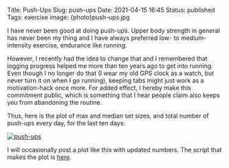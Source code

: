 Title: Push-Ups
Slug: push-ups
Date: 2021-04-15 16:45
Status: published
Tags: exercise
image: {photo}push-ups.jpg

I have never been good at doing push-ups. Upper body strength in general
has never been my thing and I have always preferred low- to medium-intensity
exercise, endurance like running.

However, I recently had the idea to change that and I remembered that logging progress
helped me more than ten years ago to get into running. Even though I no longer do that 
(I wear my old GPS clock as a watch, but never turn it on when I go running),
keeping tabs might just work as a motivation-hack once more. For added effect, I hereby make this
commitment public, which is something that I hear people claim also keeps you from
abandoning the routine.

Thus, here is the plot of max and median set sizes, and total number of push-ups every
day, for the last ten days:

[![push-ups]({photo}push-ups.jpg "push-ups")]({static}/pic/push-ups.jpg)

I will occasionally post a plot like this with updated numbers.
The script that makes the plot is [here]({static}puplot.py.txt).
